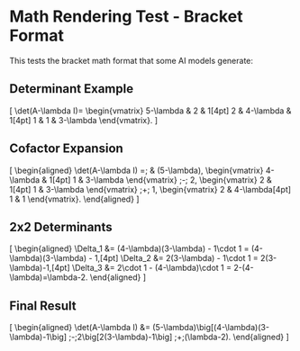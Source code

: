 # Math Rendering Test - Bracket Format

This tests the bracket math format that some AI models generate:

## Determinant Example
[ \det(A-\lambda I)= \begin{vmatrix} 5-\lambda & 2 & 1\[4pt] 2 & 4-\lambda & 1\[4pt] 1 & 1 & 3-\lambda \end{vmatrix}. ]

## Cofactor Expansion
[ \begin{aligned} \det(A-\lambda I) =; & (5-\lambda), \begin{vmatrix} 4-\lambda & 1\[4pt] 1 & 3-\lambda \end{vmatrix} ;-; 2, \begin{vmatrix} 2 & 1\[4pt] 1 & 3-\lambda \end{vmatrix} ;+; 1, \begin{vmatrix} 2 & 4-\lambda\[4pt] 1 & 1 \end{vmatrix}. \end{aligned} ]

## 2x2 Determinants
[ \begin{aligned} \Delta_1 &= (4-\lambda)(3-\lambda) - 1\cdot 1 = (4-\lambda)(3-\lambda) - 1,\[4pt] \Delta_2 &= 2(3-\lambda) - 1\cdot 1 = 2(3-\lambda)-1,\[4pt] \Delta_3 &= 2\cdot 1 - (4-\lambda)\cdot 1 = 2-(4-\lambda)=\lambda-2. \end{aligned} ]

## Final Result
[ \begin{aligned} \det(A-\lambda I) &= (5-\lambda)\big[(4-\lambda)(3-\lambda)-1\big] ;-;2\big[2(3-\lambda)-1\big] ;+;(\lambda-2). \end{aligned} ]
